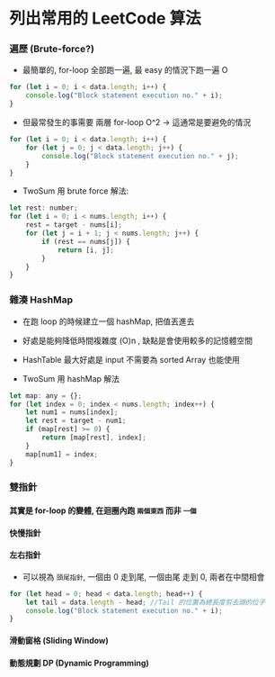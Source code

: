 # 列出常用的 LeetCode 算法

### 遍歷 (Brute-force?)

-   最簡單的, for-loop 全部跑一遍, 最 easy 的情況下跑一遍 O

```javascript
for (let i = 0; i < data.length; i++) {
    console.log("Block statement execution no." + i);
}
```

-   但最常發生的事需要 兩層 for-loop O^2 -> 這通常是要避免的情況

```javascript
for (let i = 0; i < data.length; i++) {
    for (let j = 0; j < data.length; j++) {
        console.log("Block statement execution no." + j);
    }
}
```

-   TwoSum 用 brute force 解法:

```javascript
let rest: number;
for (let i = 0; i < nums.length; i++) {
    rest = target - nums[i];
    for (let j = i + 1; j < nums.length; j++) {
        if (rest == nums[j]) {
            return [i, j];
        }
    }
}
```

### 雜湊 HashMap

-   在跑 loop 的時候建立一個 hashMap, 把值丟進去
-   好處是能夠降低時間複雜度 (O)n , 缺點是會使用較多的記憶體空間
-   HashTable 最大好處是 input 不需要為 sorted Array 也能使用

-   TwoSum 用 hashMap 解法

```javascript
let map: any = {};
for (let index = 0; index < nums.length; index++) {
    let num1 = nums[index];
    let rest = target - num1;
    if (map[rest] >= 0) {
        return [map[rest], index];
    }
    map[num1] = index;
}
```

### 雙指針

#### 其實是 for-loop 的變體, 在迴圈內跑 `兩個東西` 而非 `一個`

#### 快慢指針

#### 左右指針

-   可以視為 `頭尾指針`, 一個由 0 走到尾, 一個由尾 走到 0, 兩者在中間相會

```javascript
for (let head = 0; head < data.length; head++) {
    let tail = data.length - head; //Tail 的位置為總長度剪去頭的位子
    console.log("Block statement execution no." + i);
}
```

#### 滑動窗格 (Sliding Window)

#### 動態規劃 DP (Dynamic Programming)
